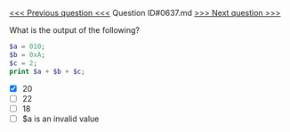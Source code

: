 [<<< Previous question <<<](0636.md)  Question ID#0637.md  [>>> Next question >>>](0638.md) 

What is the output of the following?

```php
$a = 010;
$b = 0xA;
$c = 2;    
print $a + $b + $c;
```

- [x] 20
- [ ] 22
- [ ] 18
- [ ] $a is an invalid value

